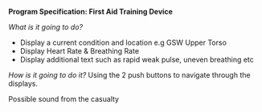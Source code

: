 **Program Specification: First Aid Training Device**

*What is it going to do?*
- Display a current condition and location 
e.g GSW Upper Torso
- Display Heart Rate & Breathing Rate
- Display additional text such as rapid weak pulse, uneven breathing etc

*How is it going to do it?*
Using the 2 push buttons to navigate through
the displays.

Possible sound from the casualty

